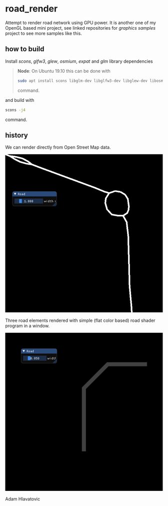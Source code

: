 # road_render

Attempt to render road network using GPU power. It is another one of my OpenGL based mini project, see linked repositories for *graphics samples* project to see more samples like this. 

## how to build

Install *scons*, *glfw3*, *glew*, *osmium*, *expat* and *glm* library dependencies

> **Node**: On Ubuntu 19.10 this can be done with
>
> ```sh
> sudo apt install scons libglm-dev libglfw3-dev libglew-dev libosmium2-dev libexpat1-dev
> ```
>
> command.

and build with

```sh
scons -j4
```

command.

## history

We can render directly from Open Street Map data.

![OSM map rendering](docs/map_data_rendered.png)

Three road elements rendered with simple (flat color based) road shader program in a window.

![road element rendered with simple road shader program](docs/simple_road_shader.png)



Adam Hlavatovic